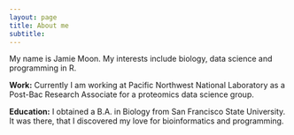```yaml
---
layout: page
title: About me
subtitle: 
---
```


My name is Jamie Moon. My interests include biology, data science and programming in R.


**Work:** Currently I am working at Pacific Northwest National Laboratory as a Post-Bac Research Associate for a proteomics data science group.

**Education:** I obtained a B.A. in Biology from San Francisco State University. It was there, that I discovered my love for bioinformatics and programming. 

